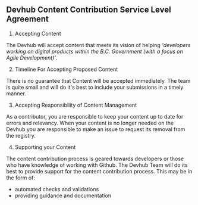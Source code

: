 ## Devhub Content Contribution Service Level Agreement

1. Accepting Content

The Devhub will accept content that meets its vision of helping _'developers working on digital products within the B.C. Government (with a focus on Agile Development)'_.

2. Timeline For Accepting Proposed Content

There is no guarantee that Content will be accepted immediately. The team is quite small and will do it's
best to include your submissions in a timely manner.

3. Accepting Responsibility of Content Management

As a contributor, you are responsible to keep your content up to date for errors and relevancy. When your
content is no longer needed on the Devhub you are responsible to make an issue to request its removal from the registry.

4. Supporting your Content

The content contribution process is geared towards developers or those who have knowledge of working with Github. The
Devhub Team will do its best to provide support for the content contribution process. This may be in the form of:
- automated checks and validations
- providing guidance and documentation
